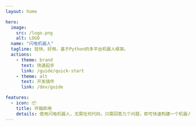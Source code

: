 ```yaml
---
layout: home

hero:
  image:
    src: /logo.png
    alt: LOGO
  name: "闪电机器人"
  tagline: 轻快，好用，基于Python的多平台机器人框架。
  actions:
    - theme: brand
      text: 快速起步
      link: /guide/quick-start
    - theme: alt
      text: 开发插件
      link: /dev/guide

features:
  - icon: 📦
    title: 开箱即用
    details: 使用闪电机器人，无需任何代码，只需回答几个问题，即可快速构建一个机器人。
---
```


